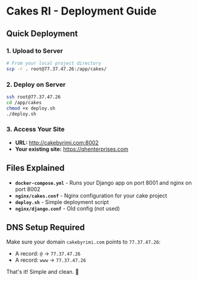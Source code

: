 # Cakes RI - Deployment Guide

## Quick Deployment

### 1. Upload to Server
```bash
# From your local project directory
scp -r . root@77.37.47.26:/app/cakes/
```

### 2. Deploy on Server
```bash
ssh root@77.37.47.26
cd /app/cakes
chmod +x deploy.sh
./deploy.sh
```

### 3. Access Your Site
- **URL:** http://cakebyrimi.com:8002
- **Your existing site:** https://qhenterprises.com

## Files Explained

- **`docker-compose.yml`** - Runs your Django app on port 8001 and nginx on port 8002
- **`nginx/cakes.conf`** - Nginx configuration for your cake project
- **`deploy.sh`** - Simple deployment script
- **`nginx/django.conf`** - Old config (not used)

## DNS Setup Required

Make sure your domain `cakebyrimi.com` points to `77.37.47.26`:
- A record: `@` → `77.37.47.26`
- A record: `www` → `77.37.47.26`

That's it! Simple and clean. 🎂 